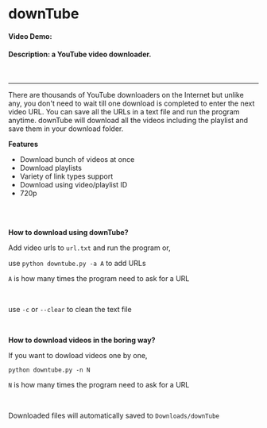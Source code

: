 # downTube
#### Video Demo:  <URL HERE>
#### Description: a YouTube video downloader.

<br/>
<hr />

There are thousands of YouTube downloaders on the Internet but unlike any, you don't need to wait till one download is completed to enter the next video URL. You can save all the URLs in a text file and run the program anytime. downTube will download all the videos including the playlist and save them in your download folder.

**Features**

- Download bunch of videos at once
- Download playlists
- Variety of link types support
- Download using video/playlist ID
- 720p


<br/>
<br/>



**How to download using downTube?**

Add video urls to `url.txt` and run the program or,

use `python downtube.py -a A` to add URLs

`A` is how many times the program need to ask for a URL

<br/>

use `-c` or `--clear` to clean the text file

<br/>

**How to download videos in the boring way?**

If you want to dowload videos one by one,

`python downtube.py -n N`

`N` is how many times the program need to ask for a URL

<br/>

Downloaded files will automatically saved to `Downloads/downTube`
